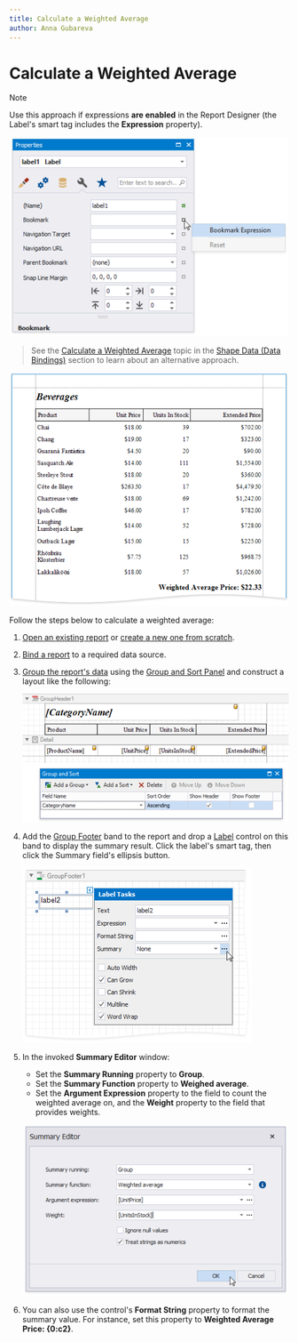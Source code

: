 ```yaml
---
title: Calculate a Weighted Average
author: Anna Gubareva
---
```

# Calculate a Weighted Average

> [!NOTE]
> Use this approach if expressions **are enabled** in the Report Designer (the Label's smart tag includes the **Expression** property).
>
> ![](../../../../../images/eurd-label-expression-binding-mode.png)

> See the [Calculate a Weighted Average](../shape-data-data-bindings/calculate-a-weighted-average.md) topic in the [Shape Data (Data Bindings)](../shape-data-data-bindings.md) section to learn about an alternative approach.

![](../../../../../images/eurd-win-weighted-average-result.png)

Follow the steps below to calculate a weighted average:

1. [Open an existing report](../../open-reports.md) or [create a new one from scratch](../../add-new-reports.md).
2. [Bind a report](../../bind-to-data.md) to a required data source.
3. [Group the report's data](../../shape-report-data/group-and-sort-data/group-data.md) using the [Group and Sort Panel](../../report-designer-tools/ui-panels/group-and-sort-panel.md) and construct a layout like the following:
	
	![](../../../../../images/eurd-win-weighted-average-group-data.png)

4. Add the [Group Footer](../../introduction-to-banded-reports.md) band to the report and drop a [Label](../../use-report-elements/use-basic-report-controls/label.md) control on this band to display the summary result.	Click the label's smart tag, then click the Summary field's ellipsis button.
	
	![](../../../../../images/eurd-win-weighted-average-summary-running.png)

5. In the invoked **Summary Editor** window:
    * Set the **Summary Running** property to **Group**.
    * Set the **Summary Function** property to **Weighed average**.
    * Set the **Argument Expression** property to the field to count the weighted average on, and the **Weight** property to the field that provides weights.
	
	![](../../../../../images/eurd-win-weighted-average-summary-expression.png)

6. You can also use the control's **Format String** property to format the summary value. For instance, set this property to **Weighted Average Price: {0:c2}**.
